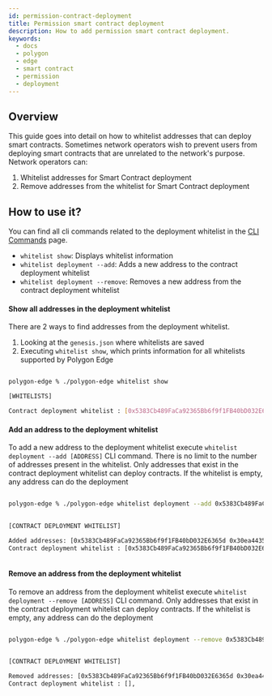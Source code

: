 ```yaml
---
id: permission-contract-deployment
title: Permission smart contract deployment
description: How to add permission smart contract deployment.
keywords:
  - docs
  - polygon
  - edge
  - smart contract
  - permission
  - deployment
---
```


## Overview

This guide goes into detail on how to whitelist addresses that can deploy smart contracts.
Sometimes network operators wish to prevent users from deploying smart contracts that are unrelated to the network's purpose. Network operators can:

1. Whitelist addresses for Smart Contract deployment
2. Remove addresses from the whitelist for Smart Contract deployment

## How to use it?


You can find all cli commands related to the deployment whitelist in the [CLI Commands](/docs/edge/get-started/cli-commands#whitelist-commands) page.

* `whitelist show`: Displays whitelist information
* `whitelist deployment --add`:  Adds a new address to the contract deployment whitelist
* `whitelist deployment --remove`:  Removes a new address from the contract deployment whitelist

#### Show all addresses in the deployment whitelist

There are 2 ways to find addresses from the deployment whitelist.
1. Looking at the `genesis.json` where whitelists are saved
2. Executing `whitelist show`, which prints information for all whitelists supported by Polygon Edge

```bash

polygon-edge % ./polygon-edge whitelist show 

[WHITELISTS]

Contract deployment whitelist : [0x5383Cb489FaCa92365Bb6f9f1FB40bD032E6365d],


```

#### Add an address to the deployment whitelist

To add a new address to the deployment whitelist execute `whitelist deployment --add [ADDRESS]` CLI command. There is no limit to the number of addresses present in the whitelist. Only addresses that exist in the contract deployment whitelist can deploy contracts. If the whitelist is empty, any address can do the deployment

```bash

polygon-edge % ./polygon-edge whitelist deployment --add 0x5383Cb489FaCa92365Bb6f9f1FB40bD032E6365d --add 0x30ea4435167Ee91f9f874b5a894F3282A956C3FF
 

[CONTRACT DEPLOYMENT WHITELIST]

Added addresses: [0x5383Cb489FaCa92365Bb6f9f1FB40bD032E6365d 0x30ea4435167Ee91f9f874b5a894F3282A956C3FF],
Contract deployment whitelist : [0x5383Cb489FaCa92365Bb6f9f1FB40bD032E6365d 0x30ea4435167Ee91f9f874b5a894F3282A956C3FF],



```

#### Remove an address from the deployment whitelist

To remove an address from the deployment whitelist execute `whitelist deployment --remove [ADDRESS]` CLI command. Only addresses that exist in the contract deployment whitelist can deploy contracts. If the whitelist is empty, any address can do the deployment

```bash

polygon-edge % ./polygon-edge whitelist deployment --remove 0x5383Cb489FaCa92365Bb6f9f1FB40bD032E6365d --remove 0x30ea4435167Ee91f9f874b5a894F3282A956C3FF
 

[CONTRACT DEPLOYMENT WHITELIST]

Removed addresses: [0x5383Cb489FaCa92365Bb6f9f1FB40bD032E6365d 0x30ea4435167Ee91f9f874b5a894F3282A956C3FF],
Contract deployment whitelist : [],



```